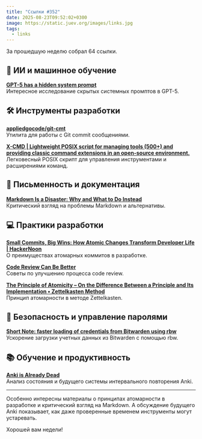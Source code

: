 ```yaml
---
title: "Ссылки #352"
date: 2025-08-23T09:52:02+0300
image: https://static.juev.org/images/links.jpg
tags:
  - links
---
```


За прошедшую неделю собрал 64 ссылки.

## 🤖 ИИ и машинное обучение

**[GPT-5 has a hidden system prompt](https://simonwillison.net/2025/Aug/15/gpt-5-has-a-hidden-system-prompt/)**  
Интересное исследование скрытых системных промптов в GPT-5.

## 🛠️ Инструменты разработки

**[appliedgocode/git-cmt](https://github.com/appliedgocode/git-cmt)**  
Утилита для работы с Git commit сообщениями.

**[X-CMD | Lightweight POSIX script for managing tools (500+) and providing classic command extensions in an open-source environment.](https://www.x-cmd.com/)**  
Легковесный POSIX скрипт для управления инструментами и расширениями команд.

## 📝 Письменность и документация

**[Markdown Is a Disaster: Why and What to Do Instead](https://karl-voit.at/2025/08/17/Markdown-disaster/)**  
Критический взгляд на проблемы Markdown и альтернативы.

## 💻 Практики разработки

**[Small Commits, Big Wins: How Atomic Changes Transform Developer Life | HackerNoon](https://hackernoon.com/small-commits-big-wins-how-atomic-changes-transform-developer-life)**  
О преимуществах атомарных коммитов в разработке.

**[Code Review Can Be Better](https://tigerbeetle.com/blog/2025-08-04-code-review-can-be-better/)**  
Советы по улучшению процесса code review.

**[The Principle of Atomicity – On the Difference Between a Principle and Its Implementation • Zettelkasten Method](https://zettelkasten.de/posts/principle-of-atomicity-difference-between-principle-and-implementation/)**  
Принцип атомарности в методе Zettelkasten.

## 🔐 Безопасность и управление паролями

**[Short Note: faster loading of credentials from Bitwarden using rbw](https://blog.aleksic.dev/short-note-faster-loading-of-credentials-from-bitwarden-using-rbw)**  
Ускорение загрузки учетных данных из Bitwarden с помощью rbw.

## 📚 Обучение и продуктивность

**[Anki is Already Dead](https://miguelconner.substack.com/p/anki-is-already-dead)**  
Анализ состояния и будущего системы интервального повторения Anki.

---

Особенно интересны материалы о принципах атомарности в разработке и критический взгляд на Markdown. А обсуждение будущего Anki показывает, как даже проверенные временем инструменты могут устаревать.

Хорошей вам недели!
